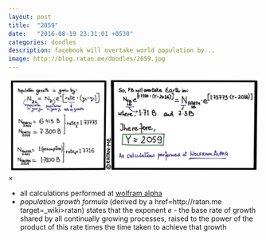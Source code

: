 ```yaml
---
layout: post
title:  "2059"
date:   "2016-08-19 23:31:01 +0530"
categories: doodles
description: facebook will overtake world population by...
image: http://blog.ratan.me/doodles/2059.jpg
---
```

<img id="myImg" style="border: 0px solid #000000;" src="/doodles/2059.jpg" alt="">

<div id="myModal" class="modal">
  <span class="close">×</span>
  <img class="modal-content" id="img01" style="border: 0px solid #000000;">
  <div id="caption"></div>

</div>

<p><span style="font-size: 16.5px;color:#828282">
<ul>
    <li>all calculations performed at <a href=http://wolframalpha.com target=_wiki>wolfram alpha</a></li>
<li><i>population growth formula</i> (derived by a href=http://ratan.me target=_wiki>ratan</a>) states that the exponent <i>e</i> - the base rate of growth shared by all continually growing processes, raised to the power of the product of this rate times the time taken to achieve that growth</li>

</ul>
</span></p>
